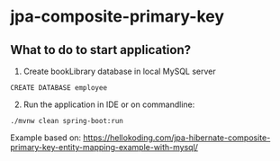 # jpa-composite-primary-key

## What to do to start application?
1. Create bookLibrary database in local MySQL server

`CREATE DATABASE employee`

2. Run the application in IDE or on commandline:

`./mvnw clean spring-boot:run`

Example based on: https://hellokoding.com/jpa-hibernate-composite-primary-key-entity-mapping-example-with-mysql/